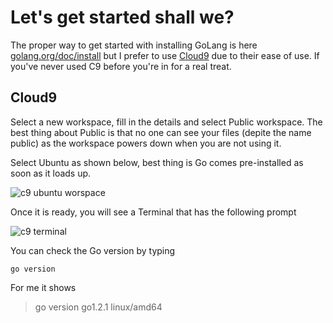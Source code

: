 # Let's get started shall we?

The proper way to get started with installing GoLang is here [golang.org/doc/install](https://golang.org/doc/install) but I prefer to use [Cloud9](http://c9.io) due to their ease of use. If you've never used C9 before you're in for a real treat.

## Cloud9

Select a new workspace, fill in the details and select Public workspace. The best thing about Public is that no one can see your files (depite the name public) as the workspace powers down when you are not using it.

Select Ubuntu as shown below, best thing is Go comes pre-installed as soon as it loads up.

![c9 ubuntu worspace](https://cloud.githubusercontent.com/assets/11298813/10676990/a9acb0b0-7901-11e5-972e-cbc70f7a8175.png)


Once it is ready, you will see a Terminal that has the following prompt

![c9 terminal](https://cloud.githubusercontent.com/assets/11298813/10677149/8605ad3c-7902-11e5-8723-115ebafeb149.png)

You can check the Go version by typing


`go version`

For me it shows

> go version go1.2.1 linux/amd64

